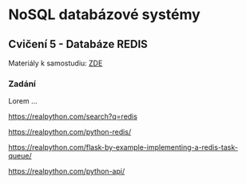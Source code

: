 # NoSQL databázové systémy

## Cvičení 5 - Databáze REDIS

Materiály k samostudiu: [ZDE](https://github.com/pavelberanek91/UJEP/tree/main/NSQL/Cvičen%C3%AD%205/Materiály)

### Zadání

Lorem ...

https://realpython.com/search?q=redis

https://realpython.com/python-redis/

https://realpython.com/flask-by-example-implementing-a-redis-task-queue/

https://realpython.com/python-api/


